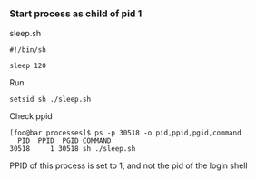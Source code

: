 ### Start process as child of pid 1

sleep.sh
```
#!/bin/sh

sleep 120
```

Run
```
setsid sh ./sleep.sh
```

Check ppid
```
[foo@bar processes]$ ps -p 30518 -o pid,ppid,pgid,command
  PID  PPID  PGID COMMAND
30518     1 30518 sh ./sleep.sh
```

PPID of this process is set to 1, and not the pid of the login shell
